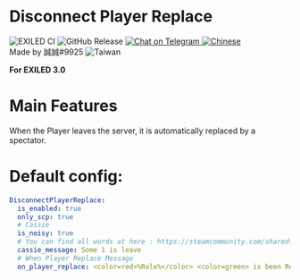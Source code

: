 # Disconnect Player Replace
![EXILED CI](https://github.com/galaxy119/EXILED/workflows/EXILED%20CI/badge.svg?branch=2.0.0)
![GitHub Release](https://img.shields.io/github/release/TW527E/DisconnectPlayerReplace/all.svg?style=flat)
<a href="https://t.me/+lHO7epHtC3NlYTNl">
  <img src="https://img.shields.io/badge/-Chat%20on%20Telegram-blue" alt="Chat on Telegram"> <img src="https://img.shields.io/badge/-Chat%20Use%20Chinese-yellow" alt="Chinese">
</a><br>
Made by 誠誠#9925 <img src="https://img.shields.io/badge/-Taiwan-ff1f4b" alt="Taiwan">

**For EXILED 3.0**

# Main Features
When the Player leaves the server, it is automatically replaced by a spectator.

# Default config:
```yaml
DisconnectPlayerReplace:
  is_enabled: true
  only_scp: true
  # Cassie
  is_noisy: true
  # You can find all words at here : https://steamcommunity.com/sharedfiles/filedetails/?id=1577299753
  cassie_message: Some 1 is leave
  # When Player Replace Message
  on_player_replace: <color=red>%Role%</color> <color=green> is been Replaced</color>.
```
